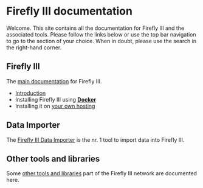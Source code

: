 # Firefly III documentation

Welcome. This site contains all the documentation for Firefly III and the associated tools. Please follow the links below or use the top bar navigation to go to the section of your choice. When in doubt, please use the search in the right-hand corner.

## Firefly III

The [main documentation](firefly-iii) for Firefly III.

- [Introduction](firefly-iii/about-firefly-iii/introduction.md?test=OK)
- Installing Firefly III using **[Docker](firefly-iii/installation/docker.md)**
- Installing it on [your own hosting](firefly-iii/installation/self_hosted.md)

## Data Importer

The [Firefly III Data Importer](data-importer) is the nr. 1 tool to import data into Firefly III.

## Other tools and libraries

Some [other tools and libraries](other-tools) part of the Firefly III network are documented here.
